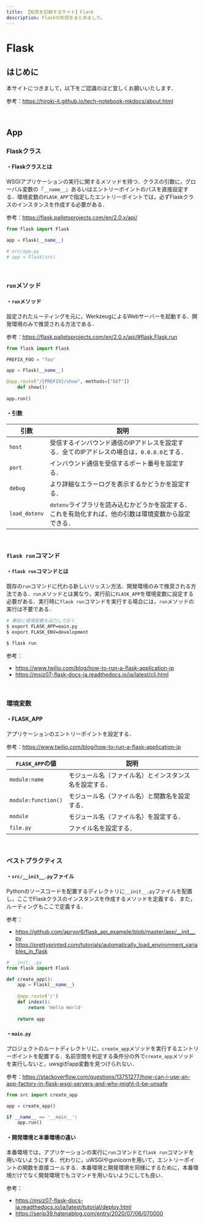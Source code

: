 ```yaml
---
title: 【知見を記録するサイト】Flask
description: Flaskの知見をまとめました。
---
```


# Flask

## はじめに

本サイトにつきまして，以下をご認識のほど宜しくお願いいたします．

参考：https://hiroki-it.github.io/tech-notebook-mkdocs/about.html

<br>

## App

### Flaskクラス

#### ・Flaskクラスとは

WSGIアプリケーションの実行に関するメソッドを持つ．クラスの引数に，グローバル変数の『```__name__```』あるいはエントリーポイントのパスを直接設定する．環境変数の```FLASK_APP```で指定したエントリーポイントでは，必ずFlaskクラスのインスタンスを作成する必要がある．

参考：https://flask.palletsprojects.com/en/2.0.x/api/

```python
from flask import Flask

app = Flask(__name__)

# src/app.py 
# app = Flask(src)
```

<br>

### ```run```メソッド

#### ・```run```メソッド

設定されたルーティングを元に，WerkzeugによるWebサーバーを起動する．開発環境のみで推奨される方法である．

参考：https://flask.palletsprojects.com/en/2.0.x/api/#flask.Flask.run

```python
from flask import Flask

PREFIX_FOO = "foo"

app = Flask(__name__)

@app.route("/{PREFIX}/show", methods=["GET"])
    def show():
        
app.run()
```

#### ・引数

| 引数              | 説明                                                         |
| ----------------- | ------------------------------------------------------------ |
| ```host```        | 受信するインバウンド通信のIPアドレスを設定する．全てのIPアドレスの場合は，```0.0.0.0```とする． |
| ```port```        | インバウンド通信を受信するポート番号を設定する．             |
| ```debug```       | より詳細なエラーログを表示するかどうかを設定する．           |
| ```load_dotenv``` | ```dotenv```ライブラリを読み込むかどうかを設定する．これを有効化すれば，他の引数は環境変数から設定できる． |

<br>

### ```flask run```コマンド

#### ・```flask run```コマンドとは

既存の```run```コマンドに代わる新しいリッスン方法．開発環境のみで推奨される方法である．```run```メソッドとは異なり，実行前に```FLASK_APP```を環境変数に設定する必要がある．実行時に```flask run```コマンドを実行する場合には，```run```メソッドの実行は不要である．

```bash
# 事前に環境変数を出力しておく
$ export FLASK_APP=main.py
$ export FLASK_ENV=development

$ flask run
```

参考：

- https://www.twilio.com/blog/how-to-run-a-flask-application-jp
- https://msiz07-flask-docs-ja.readthedocs.io/ja/latest/cli.html

<br>

### 環境変数

#### ・FLASK_APP

アプリケーションのエントリーポイントを設定する．

参考：https://www.twilio.com/blog/how-to-run-a-flask-application-jp

| ```FLASK_APP```の値     | 説明                                                   |
| ----------------------- | ------------------------------------------------------ |
| ```module:name```       | モジュール名（ファイル名）とインスタンス名を設定する． |
| ```module:function()``` | モジュール名（ファイル名）と関数名を設定する．         |
| ```module```            | モジュール名（ファイル名）を設定する．                 |
| ```file.py```           | ファイル名を設定する．                                 |

<br>

### ベストプラクティス

#### ・```src/__init__.py```ファイル

Pythonのソースコードを配置するディレクトリに```__init__.py```ファイルを配置し，ここでFlaskクラスのインスタンスを作成するメソッドを定義する．また，ルーティングもここで定義する．

参考：

- https://github.com/apryor6/flask_api_example/blob/master/app/__init__.py
- https://prettyprinted.com/tutorials/automatically_load_environment_variables_in_flask

```python
# __init__.py
from flask import Flask 

def create_app():
    app = Flask(__name__)
    
    @app.route('/')
    def index():
        return 'Hello World'
    
    return app
```

#### ・```main.py```

プロジェクトのルートディレクトリに，```create_app```メソッドを実行するエントリーポイントを配置する．名前空間を判定する条件分の外で```create_app```メソッドを実行しないと，uwsgiがapp変数を見つけられない．

参考：https://stackoverflow.com/questions/13751277/how-can-i-use-an-app-factory-in-flask-wsgi-servers-and-why-might-it-be-unsafe

```python
from src import create_app

app = create_app()

if __name__ == '__main__':
    app.run()
```

#### ・開発環境と本番環境の違い

本番環境では，アプリケーションの実行に```run```コマンドと```flask run```コマンドを用いないようにする．代わりに，uWSGIやgunicornを用いて，エントリーポイントの関数を直接コールする．本番環境と開発環境を同様にするために，本番環境だけでなく開発環境でもコマンドを用いないようにしても良い．

参考：

- https://msiz07-flask-docs-ja.readthedocs.io/ja/latest/tutorial/deploy.html
- https://serip39.hatenablog.com/entry/2020/07/06/070000

